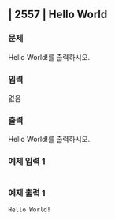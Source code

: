 ## | 2557 | Hello World

### 문제

Hello World!를 출력하시오.

### 입력

없음

### 출력

Hello World!를 출력하시오.

### 예제 입력 1

```

```

### 예제 출력 1

```
Hello World!
```
